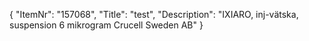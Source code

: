 {
  "ItemNr": "157068",
  "Title": "test",
  "Description": "IXIARO, inj-vätska, suspension 6 mikrogram Crucell Sweden AB"
}